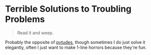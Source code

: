 # Terrible Solutions to Troubling Problems

> Read it and weep.

Probably the opposite of [pytudes](https://github.com/norvig/pytudes), though sometimes I do just solve it elegantly, often I just want to make 1-line horrors because they're fun.
